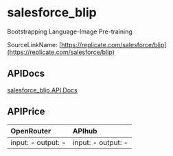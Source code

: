 # salesforce_blip

Bootstrapping Language-Image Pre-training

SourceLinkName: [https://replicate.com/salesforce/blip](https://replicate.com/salesforce/blip)

## APIDocs

[salesforce_blip API Docs](../apis/salesforce_blip.md)

## APIPrice

| OpenRouter | APIhub |
|:---|:---|
| input: - output: - | input: - output: - |
